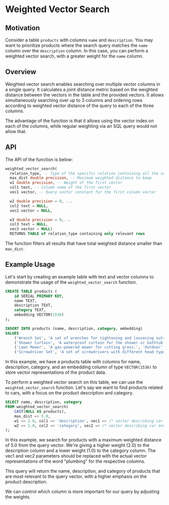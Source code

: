 # Weighted Vector Search

## Motivation

Consider a table `products` with columns `name` and `description`. You may want to prioritize products where the search query matches the `name` column over the `description` column. In this case, you can perform a weighted vector search, with a greater weight for the `name` column.

## Overview

Weighted vector search enables searching over multiple vector columns in a single query. It calculates a joint distance metric based on the weighted distance between the vectors in the table and the provided vectors. It allows simultaneously searching over up to 3 columns and ordering rows according to weighted vector distance of the query to each of the three columns.

The advantage of the function is that it allows using the vector index on each of the columns, while regular weighting via an SQL query would not allow that.

## API

The API of the function is below:

```sql
weighted_vector_search(
  relation_type, -- Type of the specific relation containing all the vectors
  max_dist double precision, -- Maximum weighted distance to keep
  w1 double precision, -- Weight of the first vector
  col1 text, -- Column name of the first vector
  vec1 vector, -- Query vector constant for the first column vector

  w2 double precision = 0, ...
  col2 text = NULL,
  vec2 vector = NULL,

  w3 double precision = 0,...
  col3 text = NULL,
  vec3 vector = NULL)
  RETURNS TABLE of relation_type containing only relevant rows
```

The function filters all results that have total weighted distance smaller than `max_dist`.

## Example Usage

Let's start by creating an example table with text and vector columns to demonstrate the usage of the `weighted_vector_search` function.

```sql
CREATE TABLE products (
    id SERIAL PRIMARY KEY,
    name TEXT,
    description TEXT,
    category TEXT,
    embedding VECTOR(1536)
);

INSERT INTO products (name, description, category, embedding)
VALUES
    ('Wrench Set', 'A set of wrenches for tightening and loosening nuts and bolts.', 'Tools', /* vector */),
    ('Shower Curtain', 'A waterproof curtain for the shower or bathtub.', 'Bathroom', /* vector */),
    ('Lawn Mower', 'A gas-powered mower for cutting grass.', 'Outdoor', /* vector */),
    ('Screwdriver Set', 'A set of screwdrivers with different head types.', 'Tools', /* vector */);
```

In this example, we have a products table with columns for name, description, category, and an embedding column of type `VECTOR(1536)` to store vector representations of the product data.

To perform a weighted vector search on this table, we can use the `weighted_vector_search` function. Let's say we want to find products related to cars, with a focus on the product description and category.

```sql
SELECT name, description, category
FROM weighted_vector_search(
    CAST(NULL AS products),
    max_dist => 5.0,
    w1 => 2.0, col1 => 'description', vec1 => /* vector describing car environment s*/,
    w2 => 1.0, col2 => 'category', vec2 => /* vector describing car environments */
);
```

In this example, we search for products with a maximum weighted distance of 5.0 from the query vector. We're giving a higher weight (2.0) to the description column and a lower weight (1.0) to the category column. The vec1 and vec2 parameters should be replaced with the actual vector representations of the word "plumbing" for the respective columns.

This query will return the name, description, and category of products that are most relevant to the query vector, with a higher emphasis on the product description.

We can control which column is more important for our query by adjusting the weights.
